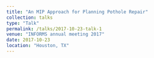 ```yaml
---
title: "An MIP Approach for Planning Pothole Repair"
collection: talks
type: "Talk"
permalink: /talks/2017-10-23-talk-1
venue: "INFORMS annual meeting 2017"
date: 2017-10-23
location: "Houston, TX"
---
```


